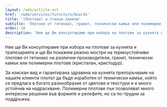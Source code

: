 ```yaml
---
layout: /web/article.ect
href: '/web/services/furniture/boards'
title: '(Плотове) и стенни панели'
subtitle: 'Плотове от гетинакс, гранит, технически камък или полимерни'
order: 10
description: 'Ние ще Ви консултираме при избора на плотове за кухнята и трапезарията и ще Ви покажем реално мостри на термоустойчиви плотове от гетинакс на различни производители, гранит, технически камък или полимерни плотове (кристалан, кристодур)'
---
```

Ние ще Ви консултираме при избора на плотове за кухнята и трапезарията и ще Ви покажем реално мостри на термоустойчиви плотове от гетинакс на различни производители, гранит, технически камък или полимерни плотове (кристалан, кристодур).

За изискан вид и гарантирана здравина на кухнята препоръчваме на нашите клиенти плотът да бъде изработен от технически камък, който се предлага в богато разнообразие от цветове и текстури и е много устойчив на надраскване. Полимерни плотове пък позволяват много интересни решения във формите и релефите, но са по-трудни за поддръжка.